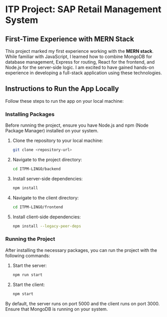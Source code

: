 # ITP Project: SAP Retail Management System

## First-Time Experience with MERN Stack
This project marked my first experience working with the **MERN stack**. While familiar with JavaScript, I learned how to combine MongoDB for database management, Express for routing, React for the frontend, and Node.js for the server-side logic. I am excited to have gained hands-on experience in developing a full-stack application using these technologies.

## Instructions to Run the App Locally

Follow these steps to run the app on your local machine:

### Installing Packages
Before running the project, ensure you have Node.js and npm (Node Package Manager) installed on your system.

1. Clone the repository to your local machine:
    ```bash
    git clone <repository-url>
    ```

2. Navigate to the project directory:
    ```bash
    cd ITPM-LINGO/backend
    ```

3. Install server-side dependencies:
    ```bash
    npm install
    ```

4. Navigate to the client directory:
    ```bash
    cd ITPM-LINGO/frontend
    ```

5. Install client-side dependencies:
    ```bash
    npm install --legacy-peer-deps
    ```

### Running the Project
After installing the necessary packages, you can run the project with the following commands:

1. Start the server:
    ```bash
    npm run start
    ```

2. Start the client:
    ```bash
    npm start
    ```

By default, the server runs on port 5000 and the client runs on port 3000. Ensure that MongoDB is running on your system.
